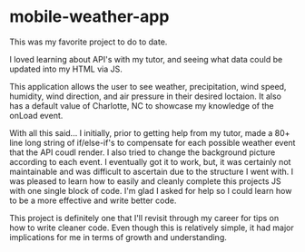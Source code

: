 # mobile-weather-app

This was my favorite project to do to date.

I loved learning about API's with my tutor, and seeing what data could be updated into my HTML via JS.

This application allows the user to see weather, precipitation, wind speed, humidity, wind direction, and air pressure in their desired loctaion. It also has a default value of Charlotte, NC to showcase my knowledge of the onLoad event.

With all this said... I initially, prior to getting help from my tutor, made a 80+ line long string of if/else-if's to compensate for each possible weather event that the API coudl render. I also tried to change the background picture according to each event. I eventually got it to work, but, it was certainly not maintainable and was difficult to ascertain due to the structure I went with. I was pleased to learn how to easily and cleanly complete this projects JS with one single block of code. I'm glad I asked for help so I could learn how to be a more effective and write better code.

This project is definitely one that I'll revisit through my career for tips on how to write cleaner code. Even though this is relatively simple, it had major implications for me in terms of growth and understanding.
